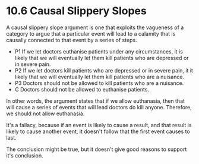 # 10.6 Causal Slippery Slopes

A causal slippery slope argument is one that exploits the vagueness of a category to argue that a particular event will lead to a calamity that is causally connected to that event by a series of steps.

- P1 If we let doctors euthanise patients under any circumstances, it is likely that we will eventually let them kill patients who are depressed or in severe pain.
- P2 If we let doctors kill patients who are depressed or in severe pain, it it likely that we will eventually let them kill patients who are a nuisance.
- P3 Doctors should not be allowed to kill patients who are a nuisance.
- C Doctors should not be allowed to euthanise patients.

In other words, the argument states that if we allow euthanasia, then that will cause a series of events that will lead doctors do kill anyone. Therefore, we should not allow euthanasia.

It's a fallacy, because if an event is likely to cause a result, and that result is likely to cause another event, it doesn't follow that the first event causes to last.

The conclusion might be true, but it doesn't give good reasons to support it's conclusion.
